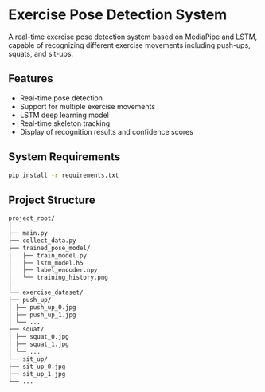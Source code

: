 # Exercise Pose Detection System

A real-time exercise pose detection system based on MediaPipe and LSTM, capable of recognizing different exercise movements including push-ups, squats, and sit-ups.

## Features

- Real-time pose detection
- Support for multiple exercise movements
- LSTM deep learning model
- Real-time skeleton tracking
- Display of recognition results and confidence scores

## System Requirements

```bash
pip install -r requirements.txt
```

## Project Structure

```bash
project_root/
│
├── main.py
├── collect_data.py
├── trained_pose_model/
│   ├── train_model.py
│   ├── lstm_model.h5
│   ├── label_encoder.npy
│   └── training_history.png
│
└── exercise_dataset/
├── push_up/
│ ├── push_up_0.jpg
│ ├── push_up_1.jpg
│ └── ...
├── squat/
│ ├── squat_0.jpg
│ ├── squat_1.jpg
│ └── ...
└── sit_up/
├── sit_up_0.jpg
├── sit_up_1.jpg
└── ...
```

